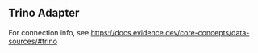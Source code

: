 ## Trino Adapter

For connection info, see https://docs.evidence.dev/core-concepts/data-sources/#trino